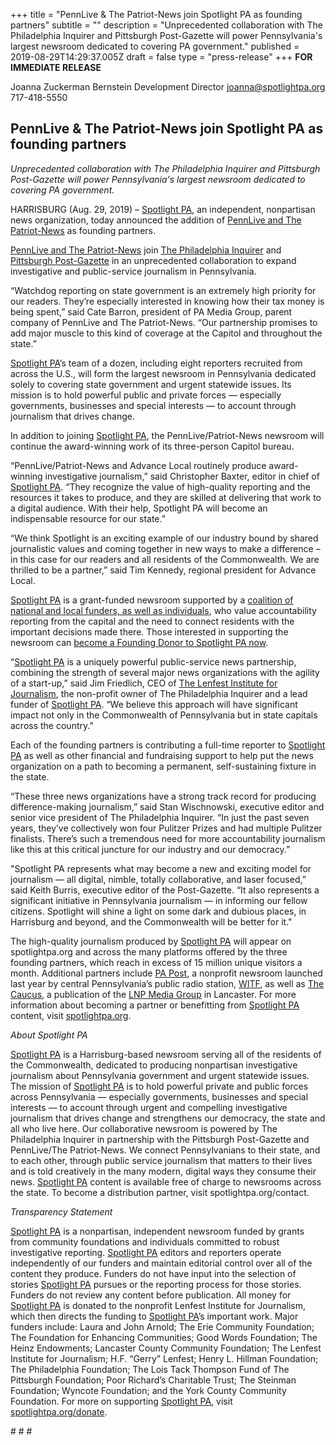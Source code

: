+++
title = "PennLive & The Patriot-News join Spotlight PA as founding partners"
subtitle = ""
description = "Unprecedented collaboration with The Philadelphia Inquirer and Pittsburgh Post-Gazette will power Pennsylvania's largest newsroom dedicated to covering PA government."
published = 2019-08-29T14:29:37.005Z
draft = false
type = "press-release"
+++
**FOR IMMEDIATE RELEASE**


Joanna Zuckerman Bernstein
Development Director
joanna@spotlightpa.org
717-418-5550

## PennLive & The Patriot-News join Spotlight PA as founding partners

_Unprecedented collaboration with The Philadelphia Inquirer and Pittsburgh Post-Gazette will power Pennsylvania's largest newsroom dedicated to covering PA government._

HARRISBURG (Aug. 29, 2019) – [Spotlight PA](https://www.spotlightpa.org), an independent, nonpartisan news organization, today announced the addition of [PennLive and The Patriot-News](https://www.pennlive.com) as founding partners.

[PennLive and The Patriot-News](https://www.pennlive.com) join [The Philadelphia Inquirer](https://www.inquirer.com) and [Pittsburgh Post-Gazette](https://www.post-gazette.com) in an unprecedented collaboration to expand investigative and public-service journalism in Pennsylvania.

“Watchdog reporting on state government is an extremely high priority for our readers. They’re especially interested in knowing how their tax money is being spent,” said Cate Barron, president of PA Media Group, parent company of PennLive and The Patriot-News. “Our partnership promises to add major muscle to this kind of coverage at the Capitol and throughout the state.”

[Spotlight PA](https://www.spotlightpa.org)’s team of a dozen, including eight reporters recruited from across the U.S., will form the largest newsroom in Pennsylvania dedicated solely to covering state government and urgent statewide issues. Its mission is to hold powerful public and private forces — especially governments, businesses and special interests — to account through journalism that drives change.

In addition to joining [Spotlight PA](https://www.spotlightpa.org), the PennLive/Patriot-News newsroom will continue the award-winning work of its three-person Capitol bureau.

“PennLive/Patriot-News and Advance Local routinely produce award-winning investigative journalism,” said Christopher Baxter, editor in chief of [Spotlight PA](https://www.spotlightpa.org). “They recognize the value of high-quality reporting and the resources it takes to produce, and they are skilled at delivering that work to a digital audience. With their help, Spotlight PA will become an indispensable resource for our state.”

“We think Spotlight is an exciting example of our industry bound by shared journalistic values and coming together in new ways to make a difference – in this case for our readers and all residents of the Commonwealth. We are thrilled to be a partner,” said Tim Kennedy, regional president for Advance Local. 

[Spotlight PA](https://www.spotlightpa.org) is a grant-funded newsroom supported by a [coalition of national and local funders, as well as individuals](http://www.spotlightpa.org/support), who value accountability reporting from the capital and the need to connect residents with the important decisions made there. Those interested in supporting the newsroom can [become a Founding Donor to Spotlight PA now](https://www.spotlightpa.org/donate).

“[Spotlight PA](https://www.spotlightpa.org) is a uniquely powerful public-service news partnership, combining the strength of several major news organizations with the agility of a start-up,” said Jim Friedlich, CEO of [The Lenfest Institute for Journalism](https://www.lenfestinstitute.org), the non-profit owner of The Philadelphia Inquirer and a lead funder of [Spotlight PA](https://www.spotlightpa.org). “We believe this approach will have significant impact not only in the Commonwealth of Pennsylvania but in state capitals across the country.”

Each of the founding partners is contributing a full-time reporter to [Spotlight PA](https://www.spotlightpa.org) as well as other financial and fundraising support to help put the news organization on a path to becoming a permanent, self-sustaining fixture in the state.

“These three news organizations have a strong track record for producing difference-making journalism,” said Stan Wischnowski, executive editor and senior vice president of The Philadelphia Inquirer. “In just the past seven years, they’ve collectively won four Pulitzer Prizes and had multiple Pulitzer finalists. There’s such a tremendous need for more accountability journalism like this at this critical juncture for our industry and our democracy.”

"Spotlight PA represents what may become a new and exciting model for journalism — all digital, nimble, totally collaborative, and laser focused,” said Keith Burris, executive editor of the Post-Gazette. “It also represents a significant initiative in Pennsylvania journalism — in informing our fellow citizens. Spotlight will shine a light on some dark and dubious places, in Harrisburg and beyond, and the Commonwealth will be better for it."

The high-quality journalism produced by [Spotlight PA](https://www.spotlightpa.org) will appear on spotlightpa.org and across the many platforms offered by the three founding partners, which reach in excess of 15 million unique visitors a month. Additional partners include [PA Post](https://www.papost.org), a nonprofit newsroom launched last year by central Pennsylvania’s public radio station, [WITF](https://www.witf.org), as well as [The Caucus](https://caucuspa.com/), a publication of the [LNP Media Group](https://www.lancasteronline.com) in Lancaster. For more information about becoming a partner or benefitting from [Spotlight PA](https://www.spotlightpa.org) content, visit [spotlightpa.org](https://www.spotlightpa.org).

_About Spotlight PA_ 

[Spotlight PA](https://www.spotlightpa.org) is a Harrisburg-based newsroom serving all of the residents of the Commonwealth, dedicated to producing non­partisan investigative journalism about Pennsylvania government and urgent statewide issues. The mission of [Spotlight PA](https://www.spotlightpa.org) is to hold powerful private and public forces across Pennsylvania — especially governments, businesses and special interests — to account through urgent and compelling investigative journalism that drives change and strengthens our democracy, the state and all who live here. Our collaborative newsroom is powered by The Philadelphia Inquirer in partnership with the Pittsburgh Post­-Gazette and PennLive/The Patriot-News. We connect Pennsylvanians to their state, and to each other, through public service journalism that matters to their lives and is told creatively in the many modern, digital ways they consume their news. [Spotlight PA](https://www.spotlightpa.org) content is available free of charge to newsrooms across the state. To become a distribution partner, visit spotlightpa.org/contact.

_Transparency Statement_

[Spotlight PA](https://www.spotlightpa.org) is a nonpartisan, independent newsroom funded by grants from community foundations and individuals committed to robust investigative reporting. [Spotlight PA](https://www.spotlightpa.org) editors and reporters operate independently of our funders and maintain editorial control over all of the content they produce. Funders do not have input into the selection of stories [Spotlight PA](https://www.spotlightpa.org) pursues or the reporting process for those stories. Funders do not review any content before publication. All money for [Spotlight PA](https://www.spotlightpa.org) is donated to the nonprofit Lenfest Institute for Journalism, which then directs the funding to [Spotlight PA](https://www.spotlightpa.org)’s important work. Major funders include: Laura and John Arnold; The Erie Community Foundation; The Foundation for Enhancing Communities; Good Words Foundation; The Heinz Endowments; Lancaster County Community Foundation; The Lenfest Institute for Journalism; H.F. “Gerry” Lenfest; Henry L. Hillman Foundation; The Philadelphia Foundation; The Lois Tack Thompson Fund of The Pittsburgh Foundation; Poor Richard’s Charitable Trust; The Steinman Foundation; Wyncote Foundation; and the York County Community Foundation. For more on supporting [Spotlight PA](https://www.spotlightpa.org), visit [spotlightpa.org/donate](https://www.spotlightpa.org/donate).

\# # #
